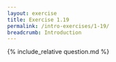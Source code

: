 ```yaml
---
layout: exercise
title: Exercise 1.19
permalink: /intro-exercises/1-19/
breadcrumb: Introduction
---
```


{% include_relative question.md %}
